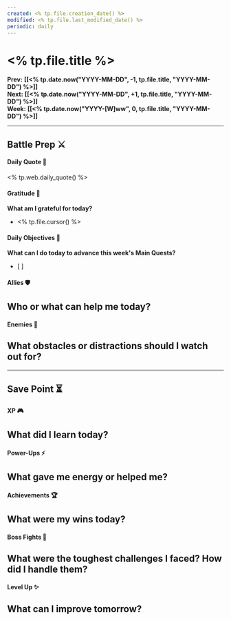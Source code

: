 ```yaml
---
created: <% tp.file.creation_date() %>
modified: <% tp.file.last_modified_date() %>
periodic: daily
---
```

# <% tp.file.title %>

**Prev:** **[[<% tp.date.now("YYYY-MM-DD", -1, tp.file.title, "YYYY-MM-DD") %>]]**  
**Next:** **[[<% tp.date.now("YYYY-MM-DD", +1, tp.file.title, "YYYY-MM-DD") %>]]**  
**Week:** **[[<% tp.date.now("YYYY-[W]ww", 0, tp.file.title, "YYYY-MM-DD") %>]]**  

---
## Battle Prep ⚔️
#### Daily Quote 📜
<% tp.web.daily_quote() %>
#### Gratitude 💖
**What am I grateful for today?**  
- <% tp.file.cursor() %>
#### Daily Objectives 🏹
**What can I do today to advance this week's Main Quests?**  
  - [ ] 
#### Allies 🛡️
 **Who or what can help me today?**  
- 
#### Enemies 👹
**What obstacles or distractions should I watch out for?**  
- 

---
## Save Point ⏳ 
#### XP 🎮
**What did I learn today?**  
- 
#### Power-Ups ⚡
**What gave me energy or helped me?**  
- 
#### Achievements 🏆
**What were my wins today?**  
- 
#### Boss Fights 🐉
**What were the toughest challenges I faced? How did I handle them?**  
- 
#### Level Up ✨
**What can I improve tomorrow?**  
- 